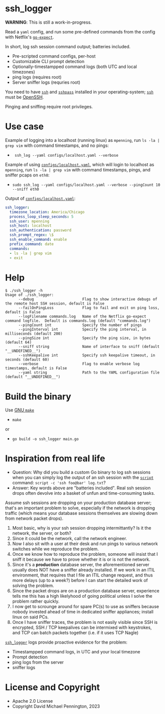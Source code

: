 # ssh_logger

**WARNING**: This is still a work-in-progress.

Read a `yaml` config, and run some pre-defined commands from the config with Netflix's [`go-expect`][3].

In short, log ssh session command output; batteries included.

- Pre-scripted command configs, per-host
- Customizable CLI prompt detection
- Optionally-timestampped command logs (both UTC and local timezones)
- ping logs (requires root)
- Server sniffer logs (requries root)

You need to have [`ssh`][6] and [`sshpass`][7] installed in your operating-system; [`ssh`][6] must be [OpenSSH][6].

Pinging and sniffing require root privileges.

# Use case

Example of logging into a localhost (running linux) as `mpenning`, run `ls -la | grep vim` with command timestamps, and no pings:

- ` ssh_log --yaml configs/localhost.yaml --verbose`

Example of using [`configs/localhost.yaml`][2], which will login to localhost as `mpenning`,  run `ls -la | grep vim` with command timestamps, pings, and sniffer pcaps on `eth0`:

- `sudo ssh_log --yaml configs/localhost.yaml --verbose --pingCount 10 --sniff eth0`

Output of [`configs/localhost.yaml`][2]:

```yaml
ssh_logger:
  timezone_location: America/Chicago
  process_loop_sleep_seconds: 5
  ssh_user: mpenning
  ssh_host: localhost
  ssh_authentication: password
  ssh_prompt_regex: \$
  ssh_enable_command: enable
  prefix_command: date
  commands:
  - ls -la | grep vim
  - exit
```

# Help

```
$ ./ssh_logger -h
Usage of ./ssh_logger:
      --debug                      Flag to show interactive debugs of the remote host SSH session, default is False
      --failOnPingLoss             Flag to fail and exit on ping loss, default is False
      --logFilename commands.log   Name of the Netflix go-expect command logfile.  Default is commands.log (default "commands.log")
      --pingCount int              Specify the number of pings
      --pingInterval int           Specify the ping interval, in milliseconds (default 200)
      --pingSize int               Specify the ping size, in bytes (default 64)
      --sniff string               Name of interface to sniff (default "__UNDEFINED__")
      --sshKeepalive int           Specify ssh keepalive timeout, in seconds (default 60)
      --verbose                    Flag to enable verbose log timestamps, default is False
      --yaml string                Path to the YAML configuration file (default "__UNDEFINED__")
```

# Build the binary

Use [GNU `make`][5]

- `make`

or

- `go build -o ssh_logger main.go`

# Inspiration from real life

- Question: Why did you build a custom Go binary to log ssh sessions when you can simply log the output of an ssh session with the [`script`][4] command: `script -c 'ssh foo@bar' log.txt`?
- Answer: Key words above are "batteries included".  Real ssh session drops often devolve into a basket of unfun and time-consuming tasks.

Assume ssh sessions are dropping on your production database server; that's an important problem to solve, especially if the network is dropping traffic (which means your database sessions themselves are slowing down from network packet drops).

1. Most basic, why is your ssh session dropping intermittantly? Is it the network, the server, or both?
2. Since it could be the network, call the network engineer.
3. Now I also sit with a user at their desk and run pings to various network switches while we reproduce the problem.
4. Once we know how to reproduce the problem, someone will insist that I sniff it because we have to prove whether it is or is not the network.
5. Since it's a **production** database server, the aforementioned server usually does NOT have a sniffer already installed.  If we work in an ITIL environment, that requires that I file an ITIL change request, and thus more delays (up to a week?) before I can start the detailed work of solving the problem.
6. Since the packet drops are on a production database server, experience tells me this has a high likelyhood of going political unless I solve the problem rather quickly.
7. I now get to scrounge around for spare PC(s) to use as sniffers because nobody invested ahead of time in dedicated sniffer appliances; install linux on said PCs.
8. Once I have sniffer traces, the problem is not easily visible since SSH is encrypted, SSH / TCP keepalives can be intermixed with keystrokes, and TCP can batch packets together (i.e. if it uses TCP Nagle)

[`ssh_logger`][1] logs provide proactive evidence for the problem:

- Timestampped command logs, in UTC and your local timezone
- Prompt detection
- ping logs from the server
- sniffer logs

# License and Copyright

- Apache 2.0 License
- Copyright David Michael Pennington, 2023

[1]: https://github.com/mpenning/ssh_logger/
[2]: https://github.com/mpenning/ssh_logger/blob/main/configs/localhost.yaml
[3]: https://github.com/Netflix/go-expect
[4]: https://linux.die.net/man/1/script
[5]: https://www.gnu.org/software/make/
[6]: https://www.openssh.com/
[7]: https://linux.die.net/man/1/sshpass

